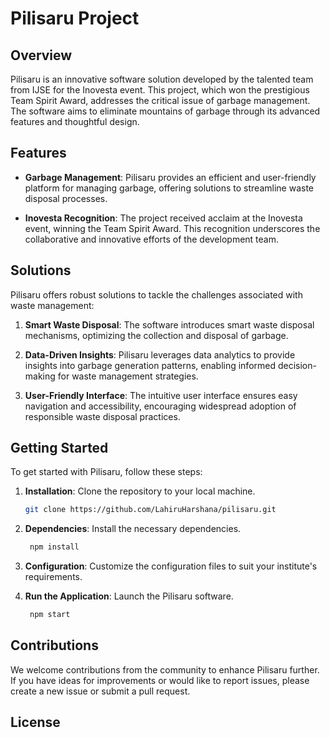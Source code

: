 # Pilisaru Project

## Overview

Pilisaru is an innovative software solution developed by the talented team from IJSE for the Inovesta event. This project, which won the prestigious Team Spirit Award, addresses the critical issue of garbage management. The software aims to eliminate mountains of garbage through its advanced features and thoughtful design.

## Features

- **Garbage Management**: Pilisaru provides an efficient and user-friendly platform for managing garbage, offering solutions to streamline waste disposal processes.

- **Inovesta Recognition**: The project received acclaim at the Inovesta event, winning the Team Spirit Award. This recognition underscores the collaborative and innovative efforts of the development team.

## Solutions

Pilisaru offers robust solutions to tackle the challenges associated with waste management:

1. **Smart Waste Disposal**: The software introduces smart waste disposal mechanisms, optimizing the collection and disposal of garbage.

2. **Data-Driven Insights**: Pilisaru leverages data analytics to provide insights into garbage generation patterns, enabling informed decision-making for waste management strategies.

3. **User-Friendly Interface**: The intuitive user interface ensures easy navigation and accessibility, encouraging widespread adoption of responsible waste disposal practices.

## Getting Started

To get started with Pilisaru, follow these steps:

1. **Installation**: Clone the repository to your local machine.

     ```bash
    git clone https://github.com/LahiruHarshana/pilisaru.git
    ```
2. **Dependencies**: Install the necessary dependencies.

   ```bash
    npm install
    ```
3. **Configuration**: Customize the configuration files to suit your institute's requirements.


4. **Run the Application**: Launch the Pilisaru software.

   ```bash
    npm start
    ```
   
## Contributions

We welcome contributions from the community to enhance Pilisaru further. If you have ideas for improvements or would like to report issues, please create a new issue or submit a pull request.

## License
